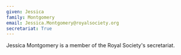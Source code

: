 ```yaml
---
given: Jessica
family: Montgomery
email: Jessica.Montgomery@royalsociety.org
secretariat: True
---
```


Jessica Montgomery is a member of the Royal Society's secretariat. 

